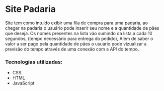 # Site Padaria

Site tem como intuido exibir uma fila de compra para uma padaria, ao chegar na padaria o usuário pode inserir seu nome e a quantidade de pães que deseja.
Os nomes presentes na lista vão sumindo da lista a cada 10 segundos, (tempo necessário para entrega do pedido), Além de saber o valor a ser pago pela quantidade de pães o usuário pode vizualizar a previsão do tempo através de uma conexão com a API do tempo.

### Tecnologias utilizadas: 
  - CSS
  - HTML
  - JavaScript
